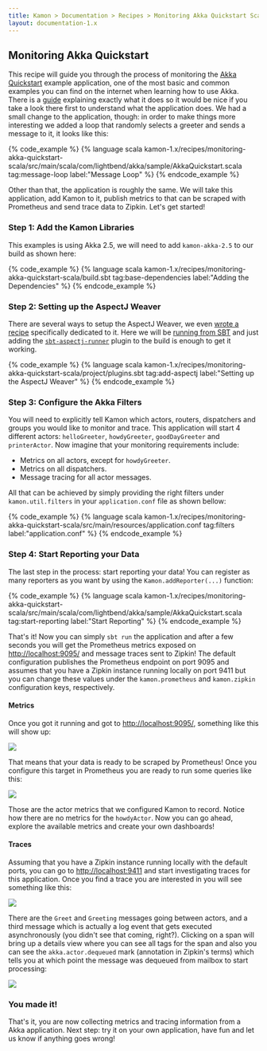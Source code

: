 ```yaml
---
title: Kamon > Documentation > Recipes > Monitoring Akka Quickstart Scala
layout: documentation-1.x
---
```


Monitoring Akka Quickstart
--------------------------

This recipe will guide you through the process of monitoring the [Akka Quickstart][1] example application, one of the
most basic and common examples you can find on the internet when learning how to use Akka. There is a [guide][2]
explaining exactly what it does so it would be nice if you take a look there first to understand what the application
does. We had a small change to the application, though: in order to make things more interesting we added a loop that
randomly selects a greeter and sends a message to it, it looks like this:


{% code_example %}
{%   language scala kamon-1.x/recipes/monitoring-akka-quickstart-scala/src/main/scala/com/lightbend/akka/sample/AkkaQuickstart.scala tag:message-loop label:"Message Loop" %}
{% endcode_example %}

Other than that, the application is roughly the same. We will take this application, add Kamon to it, publish metrics to
that can be scraped with Prometheus and send trace data to Zipkin. Let's get started!

### Step 1: Add the Kamon Libraries

This examples is using Akka 2.5, we will need to add `kamon-akka-2.5` to our build as shown here:

{% code_example %}
{%   language scala kamon-1.x/recipes/monitoring-akka-quickstart-scala/build.sbt tag:base-dependencies label:"Adding the Dependencies" %}
{% endcode_example %}

### Step 2: Setting up the AspectJ Weaver

There are several ways to setup the AspectJ Weaver, we even [wrote a recipe][3] specifically dedicated to it. Here we
will be [running from SBT][4] and just adding the [`sbt-aspectj-runner`][5] plugin to the build is enough to get it
working.


{% code_example %}
{%   language scala kamon-1.x/recipes/monitoring-akka-quickstart-scala/project/plugins.sbt tag:add-aspectj label:"Setting up the AspectJ Weaver" %}
{% endcode_example %}

### Step 3: Configure the Akka Filters

You will need to explicitly tell Kamon which actors, routers, dispatchers and groups you would like to monitor and trace.
This application will start 4 different actors: `helloGreeter`, `howdyGreeter`, `goodDayGreeter` and `printerActor`. Now
imagine that your monitoring requirements include:

  - Metrics on all actors, except for `howdyGreeter`.
  - Metrics on all dispatchers.
  - Message tracing for all actor messages.

All that can be achieved by simply providing the right filters under `kamon.util.filters` in your `application.conf` file
as shown bellow:

{% code_example %}
{%   language scala kamon-1.x/recipes/monitoring-akka-quickstart-scala/src/main/resources/application.conf tag:filters label:"application.conf" %}
{% endcode_example %}

### Step 4: Start Reporting your Data

The last step in the process: start reporting your data! You can register as many reporters as you want by using the
`Kamon.addReporter(...)` function:

{% code_example %}
{%   language scala kamon-1.x/recipes/monitoring-akka-quickstart-scala/src/main/scala/com/lightbend/akka/sample/AkkaQuickstart.scala tag:start-reporting label:"Start Reporting" %}
{% endcode_example %}

That's it! Now you can simply `sbt run` the application and after a few seconds you will get the Prometheus metrics
exposed on <http://localhost:9095/> and message traces sent to Zipkin! The default configuration publishes the Prometheus
endpoint on port 9095 and assumes that you have a Zipkin instance running locally on port 9411 but you can change these
values under the `kamon.prometheus` and `kamon.zipkin` configuration keys, respectively.


#### Metrics

Once you got it running and got to <http://localhost:9095/>, something like this will show up:

<img class="img-fluid" src="/assets/img/recipes/quickstart-prometheus-metrics.png">

That means that your data is ready to be scraped by Prometheus! Once you configure this target in Prometheus you are
ready to run some queries like this:

<img class="img-fluid" src="/assets/img/recipes/quickstart-prometheus-query.png">

Those are the actor metrics that we configured Kamon to record. Notice how there are no metrics for the `howdyActor`.
Now you can go ahead, explore the available metrics and create your own dashboards!


#### Traces

Assuming that you have a Zipkin instance running locally with the default ports, you can go to <http://localhost:9411>
and start investigating traces for this application. Once you find a trace you are interested in you will see something
like this:

<img class="img-fluid" src="/assets/img/recipes/quickstart-zipkin-trace.png">

There are the `Greet` and `Greeting` messages going between actors, and a third message which is actually a log event
that gets executed asynchronously (you didn't see that coming, right?). Clicking on a span will bring up a details view
where you can see all tags for the span and also you can see the `akka.actor.dequeued` mark (annotation in Zipkin's
terms) which tells you at which point the message was dequeued from mailbox to start processing:

<img class="img-fluid" src="/assets/img/recipes/quickstart-zipkin-span-detail.png">


### You made it!

That's it, you are now collecting metrics and tracing information from a Akka application. Next step: try it on your own
application, have fun and let us know if anything goes wrong!

[1]: https://developer.lightbend.com/start/?group=akka&project=akka-quickstart-scala
[2]: https://developer.lightbend.com/guides/akka-quickstart-scala/
[3]: ../adding-the-aspectj-weaver/
[4]: ../adding-the-aspectj-weaver/#running-from-sbt
[5]: https://github.com/kamon-io/sbt-aspectj-runner

